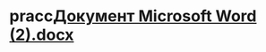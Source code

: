# pracc[Документ Microsoft Word (2).docx](https://github.com/MrMaksss/pracc/files/11189070/Microsoft.Word.2.docx)
